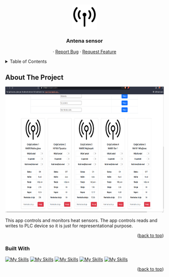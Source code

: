 <a name="readme-top"></a>

<br />
<div align="center">
  <a href="https://github.com/TheGoldenCloud/Antena-Sensors">
    <img src="./public/antennaicon.svg" alt="Logo" width="80" height="80">
  </a>

<h3 align="center">Antena sensor</h3>

  <p align="center">
    ·
    <a href="https://github.com/TheGoldenCloud/Antena-Sensors/issues">Report Bug</a>
    ·
    <a href="https://github.com/TheGoldenCloud/Antena-Sensors/issues">Request Feature</a>
  </p>
</div>



<!-- TABLE OF CONTENTS -->
<details>
  <summary>Table of Contents</summary>
  <ol>
    <li>
      <a href="#about-the-project">About The Project</a>
      <ul>
        <li><a href="#built-with">Built With</a></li>
      </ul>
    </li>
    <li>
      <a href="#getting-started">Getting Started</a>
      <ul>
        <li><a href="#prerequisites">Prerequisites</a></li>
        <li><a href="#installation">Installation</a></li>
      </ul>
    </li>
  </ol>
</details>



<!-- ABOUT THE PROJECT -->
## About The Project

<!-- [![Product Name Screen Shot][product-screenshot]](https://example.com) -->

<!-- <img src="/public/app.png" alt="appImg" width="300" height="500"> -->
<img src="./public/anteneslika.png" alt="appImg" width="800" height="400">

This app controls and monitors heat sensors. The app controls reads and writes to PLC device so it is just for representational purpose. 

<p align="right">(<a href="#readme-top">back to top</a>)</p>



### Built With

[![My Skills](https://skillicons.dev/icons?i=react)](https://skillicons.dev)
[![My Skills](https://skillicons.dev/icons?i=bootstrap)](https://skillicons.dev)
[![My Skills](https://skillicons.dev/icons?i=express)](https://skillicons.dev)
[![My Skills](https://skillicons.dev/icons?i=nodejs)](https://skillicons.dev)
[![My Skills](https://skillicons.dev/icons?i=raspberrypi)](https://skillicons.dev)

<p align="right">(<a href="#readme-top">back to top</a>)</p>

